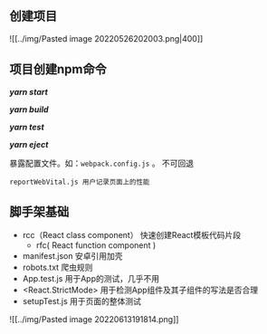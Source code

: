 ## 创建项目

![[../img/Pasted image 20220526202003.png|400]]

## 项目创建npm命令

***yarn start***

***yarn build***

***yarn test***

***yarn eject***

暴露配置文件。如：`webpack.config.js`  。 不可回退

```ad-note
reportWebVital.js 用户记录页面上的性能
```

## 脚手架基础

- rcc（React class component） 快速创建React模板代码片段  
	- rfc( React function component )  
- manifest.json 安卓引用加壳  
- robots.txt 爬虫规则  
- App.test.js 用于App的测试，几乎不用  
- <React.StrictMode> 用于检测App组件及其子组件的写法是否合理  
- setupTest.js 用于页面的整体测试

![[../img/Pasted image 20220613191814.png]]

